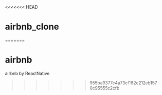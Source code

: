 <<<<<<< HEAD
# airbnb_clone
=======
# airbnb
airbnb by ReactNative
>>>>>>> 955ba9377c4a73cf162e212eb1570c95555c2cfb
